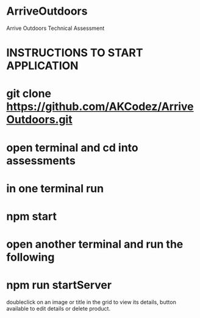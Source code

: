 # ArriveOutdoors
Arrive Outdoors Technical Assessment
# INSTRUCTIONS TO START APPLICATION

# git clone https://github.com/AKCodez/ArriveOutdoors.git

# open terminal and cd into assessments

# in one terminal run 

# npm start

# open another terminal and run the following 

# npm run startServer

doubleclick on an image or title in the grid to view its details, button available to edit details or delete product.
